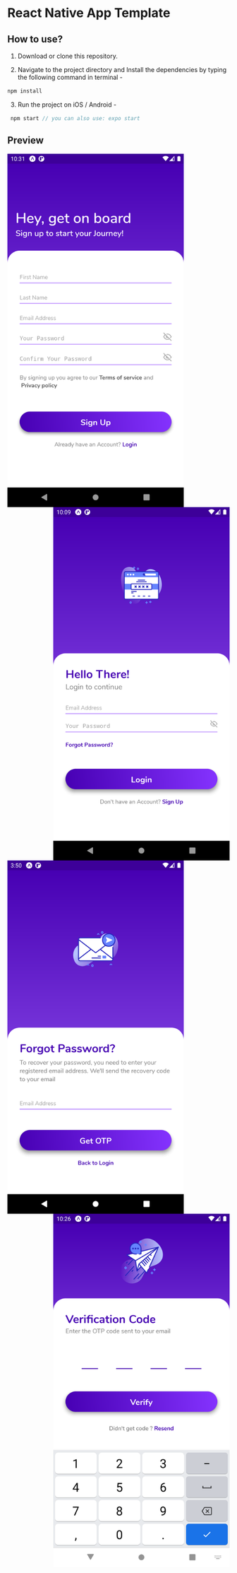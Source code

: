 # React Native App Template 
## How to use?

1. Download or clone this repository.

2. Navigate to the project directory and Install the dependencies by typing the following command in terminal -

```js
npm install
```

3. Run the project on iOS / Android -

```js
 npm start // you can also use: expo start
```

## Preview

<img align="left" src="https://github.com/durgeshahire07/react-native-template/blob/main/src/screenshots/signup.png" alt="register" width="400" />
<img align="right" src="https://github.com/durgeshahire07/react-native-template/blob/main/src/screenshots/login.png" alt="login" width="400" />


<img align="left" src="https://github.com/durgeshahire07/react-native-template/blob/main/src/screenshots/forget-pass.png" alt="forget-pass" width="400" />
<img align="right" src="https://github.com/durgeshahire07/react-native-template/blob/main/src/screenshots/otp.png" alt="otp" width="400">



